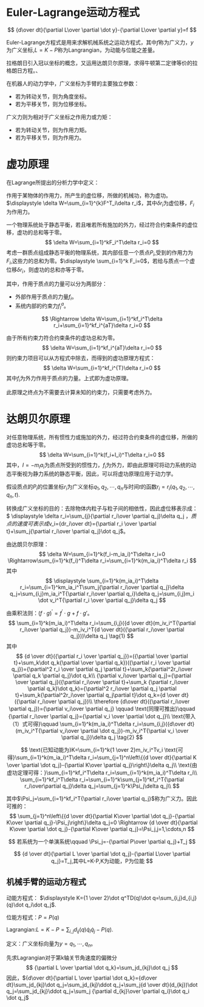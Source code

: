 # Euler-Lagrange运动方程式

$$
{d\over dt}{\partial L\over \partial \dot y}-{\partial L\over \partial y}=f
$$

Euler-Lagrange方程式是用来求解机械系统之运动方程式，其中$f$称为广义力，$y$为广义坐标,$L=K-P$称为Langrangian，为动能与位能之差量。

拉格朗日引入冠以坐标的概念，又运用达朗贝尔原理，求得牛顿第二定律等价的拉格朗日方程。、

在机器人的动力学中，广义坐标为手臂的主要独立参数：

* 若为转动关节，则为角度坐标。
* 若为平移关节，则为位移坐标。

广义力则为相对于广义坐标之作用力或力矩：

* 若为转动关节，则为作用力矩。
* 若为平移关节，则为作用力。

# 虚功原理

在Lagrange所提出的分析力学中定义：

作用于某物体的作用力，所产生的虚位移，所做的机械功，称为虚功。$\displaystyle \delta W=\sum_{i=1}^{k}F^T_i\delta r_i$，其中$\delta r_i$为虚位移，$F_i$为作用力。

一个物理系统处于静态平衡，若且唯若所有施加的外力，经过符合约束条件的虚位移，虚功的总和等于零。
$$
\delta W=\sum_{i=1}^kF_i^T\delta r_i=0
$$
 考虑一群质点组成静态平衡的物理系统，其内部任意一个质点$P_i$,受到的作用力为$F_i$,这些力的总和为零。$\displaystyle \sum_{i=1}^k F_i=0$，若给与质点一个虚位移$\delta r_i$，则虚功的总和亦等于零。

其中，作用于质点的力量可以分为两部分：

* 外部作用于质点的力量$f_i$。
* 系统内部的约束力$f_I^a$。

$$
\Rightarrow \delta W=\sum_{i=1}^kf_i^T\delta r_i+\sum_{i=1}^kf_i^{aT}\delta r_i=0
$$

由于所有约束力符合约束条件的虚功总和为零。
$$
\delta W=\sum_{i=1}^kf_i^{aT}\delta r_i=0
$$
则约束力项目可以从方程式中除去，而得到的虚功原理方程式：
$$
\delta W=\sum_{i=1}^kf_i^{T}\delta r_i=0
$$
其中$f_i$为外力作用于质点的力量。上式即为虚功原理。

此原理之终点为不需要去计算未知的约束力，只需要考虑外力。

# 达朗贝尔原理

对任意物理系统，所有惯性力或施加的外力，经过符合约束条件的虚位移，所做的虚功总和等于零。
$$
\delta W=\sum_{i=1}^k(f_i+I_i)^T\delta r_i=0
$$
其中，$I=-m_ia_i$为质点所受到的惯性力，$f_i$为外力，即由此原理可将动力系统的动态平衡视为静力系统的静态平衡，因此，可以将虚功原理应用于动力学。

假设质点的$P_i$的位置坐标$r_i$为广义坐标$q_1,q_2,\cdots,q_n$与时间$t$的函数$r_i=r_i(q_1,q_2,\cdots,q_n,t)$.

转换成广义坐标的目的：去除物体内粒子与粒子间的相依性，因此虚位移表示成：$ \displaystyle \delta r_i=\sum_{j}{\partial r_i\over \partial q_j}\delta q_j $，质点的速度可表示成$v_i={dr_i\over dt}={\partial r_i \over \partial t}+\sum_j{\partial r_i\over \partial q_j}\dot q_j$。

由达朗贝尔原理：
$$
\delta W=\sum_{i=1}^k(f_i-m_ia_i)^T\delta r_i=0 \Rightarrow\sum_{i=1}^k(f_i)^T\delta r_i=\sum_{i=1}^k(m_ia_i)^T\delta r_i
$$
其中
$$
\displaystyle \sum_{i=1}^k(m_ia_i)^T\delta r_i=\sum_{i=1}^km_ia_i^T\sum_j{\partial r_i\over \partial q_j}\delta q_j=\sum_{i,j}m_ia_i^T{\partial r_i\over \partial q_i}\delta q_j=\sum_{i,j}m_i \dot v_i^T{\partial r_i \over \partial q_j}\delta q_j
$$

由乘积法则：$(f\cdot g)^{\prime}=f^\prime \cdot g+f \cdot g\prime$。
$$
\sum_{i=1}^k(m_ia_i)^T\delta r_i=\sum_{i,j}({d \over dt}(m_iv_i^T{\partial r_i\over \partial q_j})-m_iv_i^T{d \over dt}({\partial r_i\over \partial q_j}))\delta q_j \tag{1}
$$
其中
$$
{d \over dt}({\partial r_i \over \partial q_j})=({\partial \over \partial t}+\sum_k\dot q_k{\partial \over \partial q_k})({\partial r_i \over \partial q_j})={\partial^2 r_i \over \partial q_j \partial t}+\sum_k{\partial^2r_i\over \partial q_k \partial q_j}\dot q_k\\
{\partial v_i\over \partial q_j}={\partial \over \partial q_j}({\partial r_i\over \partial t}+\sum_k {\partial r_i\over \partial q_k}\dot q_k)={\partial^2 r_i\over \partial q_j \partial t}+\sum_k{\partial^2r_i\over \partial q_j\partial t}\dot q_k={d \over dt}({\partial r_i\over \partial q_j})\\
\therefore {d\over dt}({\partial r_i\over \partial q_j})={\partial v_i\over \partial q_j} \qquad \text{同理可推出}\qquad {\partial r_i\over \partial q_j}={\partial v_i \over \partial \dot q_j}\\
\text{带入（1）式可得}\qquad \sum_{i=1}^k(m_ia_i)^T\delta r_i=\sum_{i,j}({d\over dt}(m_iv_i^T{\partial v_i\over \partial \dot q_j})-m_iv_i^T{\partial v_i \over \partial q_j})\delta q_j \tag{2}
$$

$$
\text{已知动能为}K=\sum_{i=1}^k{1 \over 2}m_iv_i^Tv_i \text{可得}\sum_{i=1}^k(m_ia_i)^T\delta r_i=\sum_{j=1}^n\left\{{d \over dt}{\partial K \over \partial \dot q_j}-{\partial K\over \partial q_j}\right\}\delta q_j\\
\text{由虚功定理可得：}\sum_{i=1}^kf_i^T\delta r_i=\sum_{i=1}^k(m_ia_i)^T\delta r_i\\
\sum_{i=1}^kf_i^T\delta r_i=\sum_{i=1}^k\sum_{j=1}^kf_i^T{\partial r_i\over\partial q_j}\delta q_j=\sum_{j=1}^k\Psi_j\delta q_j\\
$$

其中$\Psi_j=\sum_{i=1}^kf_i^T{\partial r_i\over \partial q_j}$称为广义力。因此可推的：
$$
\sum_{j=1}^n\left\{{d \over dt}{\partial K\over \partial \dot q_j}-{\partial K\over \partial q_j}-\Psi_j\right\}\delta q_j=0 \Rightarrow {d \over dt}{\partial K\over \partial \dot q_j}-{\partial K\over \partial q_j}=\Psi_j,j=1,\cdots,n
$$

$$
若系统为一个单演系统\qquad \Psi_j=-{\partial P\over \partial q_j}+T_j
$$

$$
{d \over dt}{\partial L \over \partial \dot q_j}-{\partial L\over \partial q_j}=T_j,其中L=K-P,K为动能，P为位能
$$

## 机械手臂的运动方程式

动能方程式： $\displaystyle K={1 \over 2}\dot q^TD(q)\dot q=\sum_{i,j}d_{i,j}(q)\dot q_i\dot q_j$.

位能方程式：$P=P(q)$

Lagrangian:$L=K-P=\sum_{i,j}d_{ij}(q)\dot q_i \dot q_j-P(q)$.

定义：广义坐标向量为$y={q_1,\cdots,q_n}$。

先求Lagrangian对于第k轴关节角速度的偏微分
$$
{\partial L \over \partial \dot q_k}=\sum_jd_{kj}\dot q_j
$$
因此，${d\over dt}{\partial L \over \partial \dot q_k}={d\over dt}\sum_jd_{kj}\dot q_j=\sum_jd_{kj}\ddot q_j+\sum_j{d \over dt}(d_{kj})\dot q_j=\sum_jd_{kj}\ddot q_j+\sum_j {\partial d_{kj}\over \partial q_i}\dot q_i \dot q_j$